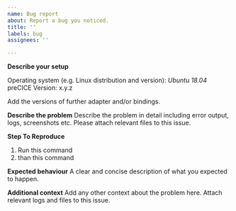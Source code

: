```yaml
---
name: Bug report
about: Report a bug you noticed.
title: ''
labels: bug
assignees: ''

---
```


**Describe your setup**

Operating system (e.g. Linux distribution and version): _Ubuntu 18.04_
preCICE Version: x.y.z

Add the versions of further adapter and/or bindings.

**Describe the problem**
Describe the problem in detail including error output, logs, screenshots etc.
Please attach relevant files to this issue.

**Step To Reproduce**
1. Run this command
2. than this command

**Expected behaviour**
A clear and concise description of what you expected to happen.

**Additional context**
Add any other context about the problem here.
Attach relevant logs and files to this issue.

